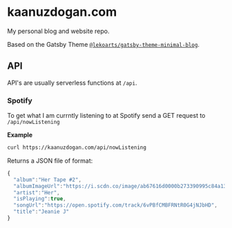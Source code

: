 # kaanuzdogan.com

My personal blog and website repo. 

Based on the Gatsby Theme [`@lekoarts/gatsby-theme-minimal-blog`](https://github.com/LekoArts/gatsby-themes/tree/master/themes/gatsby-theme-minimal-blog).

## API

API's are usually serverless functions at `/api`.

### Spotify

To get what I am currntly listening to at Spotify send a GET request to `/api/nowListening`

**Example**

```bash
curl https://kaanuzdogan.com/api/nowListening
```

Returns a JSON file of format:
```javascript
{
  "album":"Her Tape #2",
  "albumImageUrl":"https://i.scdn.co/image/ab67616d0000b273390995c84a13deee8f136bac",
  "artist":"Her",
  "isPlaying":true,
  "songUrl":"https://open.spotify.com/track/6vPBfCMBFRNtR0G4jNJbHD",
  "title":"Jeanie J"
}
```